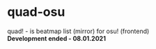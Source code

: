 # quad-osu
quad! - is beatmap list (mirror) for osu! 
(frontend)<br>
**Development ended - 08.01.2021**

